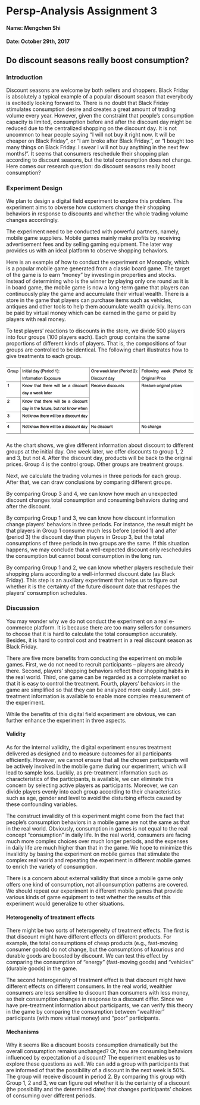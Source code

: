 # Persp-Analysis Assignment 3

#### Name: Mengchen Shi

#### Date: October 29th, 2017

## Do discount seasons really boost consumption?
### Introduction
Discount seasons are welcome by both sellers and shoppers. Black Friday is absolutely a typical example of a popular discount season that everybody is excitedly looking forward to. There is no doubt that Black Friday stimulates consumption desire and creates a great amount of trading volume every year. However, given the constraint that people’s consumption capacity is limited, consumption before and after the discount day might be reduced due to the centralized shopping on the discount day. It is not uncommon to hear people saying “I will not buy it right now. It will be cheaper on Black Friday”, or “I am broke after Black Friday.”, or “I bought too many things on Black Friday. I swear I will not buy anything in the next few months!”. It seems that consumers reschedule their shopping plan according to discount seasons, but the total consumption does not change. Here comes our research question: do discount seasons really boost consumption? 

### Experiment Design
We plan to design a digital field experiment to explore this problem. The experiment aims to obverse how customers change their shopping behaviors in response to discounts and whether the whole trading volume changes accordingly. 

The experiment need to be conducted with powerful partners, namely, mobile game suppliers. Mobile games mainly make profits by receiving advertisement fees and by selling gaming equipment. The later way provides us with an ideal platform to observe shopping behaviors. 

Here is an example of how to conduct the experiment on Monopoly, which is a popular mobile game generated from a classic board game. The target of the game is to earn “money” by investing in properties and stocks. Instead of determining who is the winner by playing only one round as it is in board game, the mobile game is now a long-term game that players can continuously play the game and accumulate their virtual wealth. There is a store in the game that players can purchase items such as vehicles, antiques and other tools to help them accumulate wealth quickly. Items can be paid by virtual money which can be earned in the game or paid by players with real money.

To test players’ reactions to discounts in the store, we divide 500 players into four groups (100 players each). Each group contains the same proportions of different kinds of players. That is, the compositions of four groups are controlled to be identical. The following chart illustrates how to give treatments to each group.

![Chart1](./chart/pa3_chart1.jpeg)

As the chart shows, we give different information about discount to different groups at the initial day. One week later, we offer discounts to group 1, 2 and 3, but not 4. After the discount day, products will be back to the original prices. Group 4 is the control group. Other groups are treatment groups.

Next, we calculate the trading volumes in three periods for each group. After that, we can draw conclusions by comparing different groups.

By comparing Group 3 and 4, we can know how much an unexpected discount changes total consumption and consuming behaviors during and after the discount. 

By comparing Group 1 and 3, we can know how discount information change players’ behaviors in three periods. For instance, the result might be that players in Group 1 consume much less before (period 1) and after (period 3) the discount day than players in Group 3, but the total consumptions of three periods in two groups are the same. If this situation happens, we may conclude that a well-expected discount only reschedules the consumption but cannot boost consumption in the long run. 

By comparing Group 1 and 2, we can know whether players reschedule their shopping plans according to a well-informed discount date (as Black Friday). This step is an auxiliary experiment that helps us to figure out whether it is the certainty of the future discount date that reshapes the players’ consumption schedules.

### Discussion
You may wonder why we do not conduct the experiment on a real e-commerce platform. It is because there are too many sellers for consumers to choose that it is hard to calculate the total consumption accurately. Besides, it is hard to control cost and treatment in a real discount season as Black Friday. 

There are five more benefits from conducting the experiment on mobile games. First, we do not need to recruit participants – players are already there. Second, players’ shopping behaviors reflect their shopping habits in the real world. Third, one game can be regarded as a complete market so that it is easy to control the treatment. Fourth, players’ behaviors in the game are simplified so that they can be analyzed more easily. Last, pre-treatment information is available to enable more complex measurement of the experiment. 

While the benefits of this digital field experiment are obvious, we can further enhance the experiment in three aspects.

#### Validity
As for the internal validity, the digital experiment ensures treatment delivered as designed and to measure outcomes for all participants efficiently. However, we cannot ensure that all the chosen participants will be actively involved in the mobile game during our experiment, which will lead to sample loss. Luckily, as pre-treatment information such as characteristics of the participants, is available, we can eliminate this concern by selecting active players as participants. Moreover, we can divide players evenly into each group according to their characteristics such as age, gender and level to avoid the disturbing effects caused by these confounding variables.

The construct invalidity of this experiment might come from the fact that people’s consumption behaviors in a mobile game are not the same as that in the real world. Obviously, consumption in games is not equal to the real concept “consumption” in daily life. In the real world, consumers are facing much more complex choices over much longer periods, and the expenses in daily life are much higher than that in the game. We hope to minimize this invalidity by basing the experiment on mobile games that stimulate the complex real world and repeating the experiment in different mobile games to enrich the variety of consumption. 

There is a concern about external validity that since a mobile game only offers one kind of consumption, not all consumption patterns are covered. We should repeat our experiment in different mobile games that provide various kinds of game equipment to test whether the results of this experiment would generalize to other situations.

#### Heterogeneity of treatment effects
There might be two sorts of heterogeneity of treatment effects.
The first is that discount might have different effects on different products. For example, the total consumptions of cheap products (e.g., fast-moving consumer goods) do not change, but the consumptions of luxurious and durable goods are boosted by discount. We can test this effect by comparing the consumption of “energy” (fast-moving goods) and “vehicles” (durable goods) in the game.

The second heterogeneity of treatment effect is that discount might have different effects on different consumers. In the real world, wealthier consumers are less sensitive to discount than consumers with less money, so their consumption changes in response to a discount differ. Since we have pre-treatment information about participants, we can verify this theory in the game by comparing the consumption between “wealthier” participants (with more virtual money) and “poor” participants.

#### Mechanisms
Why it seems like a discount boosts consumption dramatically but the overall consumption remains unchanged? Or, how are consuming behaviors influenced by expectation of a discount? The experiment enables us to explore these questions as well. We can add a group with participants that are informed of that the possibility of a discount in the next week is 50%. The group will receive discount in period 2. By comparing this group with Group 1, 2 and 3, we can figure out whether it is the certainty of a discount (the possibility and the determined date) that changes participants’ choices of consuming over different periods. 

